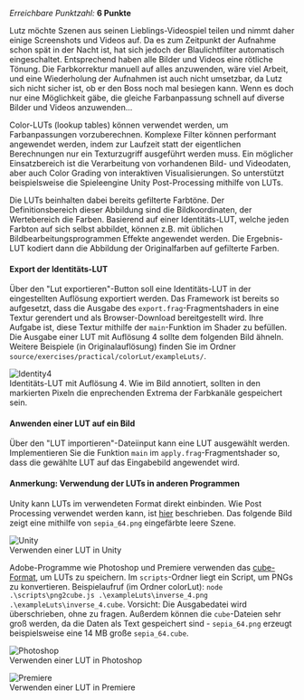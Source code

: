 *Erreichbare Punktzahl:* **6 Punkte**

Lutz möchte Szenen aus seinen Lieblings-Videospiel teilen und nimmt daher einige Screenshots und Videos auf. Da es zum Zeitpunkt der Aufnahme schon spät in der Nacht ist, hat sich jedoch der Blaulichtfilter automatisch eingeschaltet. Entsprechend haben alle Bilder und Videos eine rötliche Tönung. Die Farbkorrektur manuell auf alles anzuwenden, wäre viel Arbeit, und eine Wiederholung der Aufnahmen ist auch nicht umsetzbar, da Lutz sich nicht sicher ist, ob er den Boss noch mal besiegen kann. Wenn es doch nur eine Möglichkeit gäbe, die gleiche Farbanpassung schnell auf diverse Bilder und Videos anzuwenden...

Color-LUTs (lookup tables) können verwendet werden, um Farbanpassungen vorzuberechnen. Komplexe Filter können performant angewendet werden, indem zur Laufzeit statt der eigentlichen Berechnungen nur ein Texturzugriff ausgeführt werden muss. Ein möglicher Einsatzbereich ist die Verarbeitung von vorhandenen Bild- und Videodaten, aber auch Color Grading von interaktiven Visualisierungen. So unterstützt beispielsweise die Spieleengine Unity Post-Processing mithilfe von LUTs.

Die LUTs beinhalten dabei bereits gefilterte Farbtöne. Der Definitionsbereich dieser Abbildung sind die Bildkoordinaten, der Wertebereich die Farben. Basierend auf einer Identitäts-LUT, welche jeden Farbton auf sich selbst abbildet, können z.B. mit üblichen Bildbearbeitungsprogrammen Effekte angewendet werden. Die Ergebnis-LUT kodiert dann die Abbildung der Originalfarben auf gefilterte Farben.

#### Export der Identitäts-LUT

Über den "Lut exportieren"-Button soll eine Identitäts-LUT in der eingestellten Auflösung exportiert werden. Das Framework ist bereits so aufgesetzt, dass die Ausgabe des `export.frag`-Fragmentshaders in eine Textur gerendert und als Browser-Download bereitgestellt wird. Ihre Aufgabe ist, diese Textur mithilfe der `main`-Funktion im Shader zu befüllen. Die Ausgabe einer LUT mit Auflösung 4 sollte dem folgenden Bild ähneln. Weitere Beispiele (in Originalauflösung) finden Sie im Ordner `source/exercises/practical/colorLut/exampleLuts/`.

![Identity4](img/exercises/practical/colorLut/img/lut_labeled.png)  
Identitäts-LUT mit Auflösung 4. Wie im Bild annotiert, sollten in den markierten Pixeln die enprechenden Extrema der Farbkanäle gespeichert sein.

#### Anwenden einer LUT auf ein Bild

Über den "LUT importieren"-Dateiinput kann eine LUT ausgewählt werden. Implementieren Sie die Funktion `main` im `apply.frag`-Fragmentshader so, dass die gewählte LUT auf das Eingabebild angewendet wird.

#### Anmerkung: Verwendung der LUTs in anderen Programmen

Unity kann LUTs im verwendeten Format direkt einbinden. Wie Post Processing verwendet werden kann, ist [hier](https://docs.unity3d.com/Manual/PostProcessingOverview.html) beschrieben. Das folgende Bild zeigt eine mithilfe von `sepia_64.png` eingefärbte leere Szene.

![Unity](img/exercises/practical/colorLut/img/unity_lut.png)  
Verwenden einer LUT in Unity

Adobe-Programme wie Photoshop und Premiere verwenden das [cube-Format](https://wwwimages2.adobe.com/content/dam/acom/en/products/speedgrade/cc/pdfs/cube-lut-specification-1.0.pdf), um LUTs zu speichern. Im `scripts`-Ordner liegt ein Script, um PNGs zu konvertieren. Beispielaufruf (im Ordner colorLut): `node .\scripts\png2cube.js .\exampleLuts\inverse_4.png .\exampleLuts\inverse_4.cube`. Vorsicht: Die Ausgabedatei wird überschrieben, ohne zu fragen. Außerdem können die `cube`-Dateien sehr groß werden, da die Daten als Text gespeichert sind - `sepia_64.png` erzeugt beispielsweise eine 14 MB große `sepia_64.cube`.

![Photoshop](img/exercises/practical/colorLut/img/ps_lut.png)  
Verwenden einer LUT in Photoshop

![Premiere](img/exercises/practical/colorLut/img/premiere_lut.png)  
Verwenden einer LUT in Premiere
